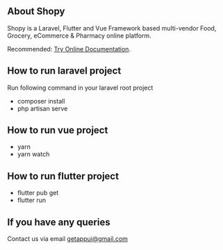 
## About Shopy

Shopy is a Laravel, Flutter and Vue Framework based multi-vendor Food, Grocery, eCommerce & Pharmacy online platform.

Recommended: [Try Online Documentation](https://shopy-docs.getappui.com/introduction).

## How to run laravel project

Run following command in your laravel root project

- composer install
- php artisan serve

## How to run vue project

- yarn
- yarn watch

## How to run flutter project

- flutter pub get
- flutter run

## If you have any queries 

Contact us via email  [getappui@gmail.com](mailto:getappui@gmail.com)
